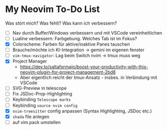 # My Neovim To-Do List

Was stört mich? Was fehlt? Was kann ich verbessern?

- [ ] Nav durch Buffer/Windows verbessern und mit VSCode vereinheitlichen
- [ ] Lualine verbessern: Farbgebung. Welches Tab ist im Fokus?
- [x] Colorscheme: Farben für aktive/inaktive Panes tauschen
- [ ] Brauche/möchte ich KI-Integration -> gemini im eigenen fenster
- [ ] `vim-tmux-navigator`: Lag beim Switch nvim -> tmux muss weg
- [x] Project Manager
  - <https://dev.to/saltaformajo/boost-your-productivity-with-this-neovim-plugin-for-project-management-2bd8>
  - Aber eigentlich reicht der tmux-Ansatz - insbes. in Verbindung mit VSCode
- [ ] SVG-Preview in telescope
- [ ] Fix JSDoc-Prop-Highlighting
- [ ] Keybinding `Telescope marks`
- [ ] Keybinding `source nvim config`
- [x] `nvim-treesitter` config anpassen (Syntax Highlighting, JSDoc etc.)
- [x] `shada` file anlegen
- [ ] auf vim.pack umstellen
